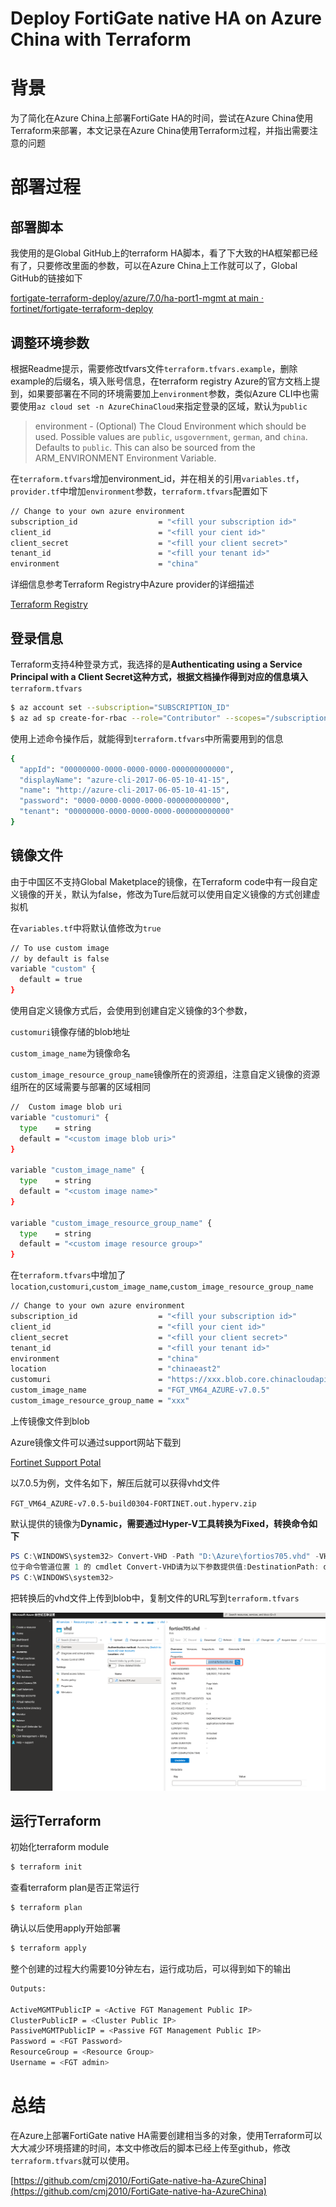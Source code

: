 # Deploy FortiGate native HA on Azure China with Terraform

# 背景

为了简化在Azure China上部署FortiGate HA的时间，尝试在Azure China使用Terraform来部署，本文记录在Azure China使用Terraform过程，并指出需要注意的问题

# 部署过程

## 部署脚本

我使用的是Global GitHub上的terraform HA脚本，看了下大致的HA框架都已经有了，只要修改里面的参数，可以在Azure China上工作就可以了，Global GitHub的链接如下

[fortigate-terraform-deploy/azure/7.0/ha-port1-mgmt at main · fortinet/fortigate-terraform-deploy](https://github.com/fortinet/fortigate-terraform-deploy/tree/main/azure/7.0/ha-port1-mgmt)

## 调整环境参数

根据Readme提示，需要修改tfvars文件`terraform.tfvars.example`，删除example的后缀名，填入账号信息，在terraform registry Azure的官方文档上提到，如果要部署在不同的环境需要加上`environment`参数，类似Azure CLI中也需要使用`az cloud set -n AzureChinaCloud`来指定登录的区域，默认为`public`

> environment - (Optional) The Cloud Environment which should be used. Possible values are `public`, `usgovernment`, `german`, and `china`. Defaults to `public`. This can also be sourced from the ARM_ENVIRONMENT Environment Variable.
> 

在`terraform.tfvars`增加environment_id，并在相关的引用`variables.tf`，`provider.tf`中增加`environment`参数，`terraform.tfvars`配置如下

```bash
// Change to your own azure environment
subscription_id                  = "<fill your subscription id>"
client_id                        = "<fill your cient id>"
client_secret                    = "<fill your client secret>"
tenant_id                        = "<fill your tenant id>"
environment                      = "china"
```

详细信息参考Terraform Registry中Azure provider的详细描述

[Terraform Registry](https://registry.terraform.io/providers/hashicorp/azurerm/latest/docs)

## 登录信息

Terraform支持4种登录方式，我选择的是****Authenticating using a Service Principal with a Client Secret这种方式，根据文档操作得到对应的信息填入****`terraform.tfvars`

```bash
$ az account set --subscription="SUBSCRIPTION_ID"
$ az ad sp create-for-rbac --role="Contributor" --scopes="/subscriptions/SUBSCRIPTION_ID"
```

使用上述命令操作后，就能得到`terraform.tfvars`中所需要用到的信息

```bash
{
  "appId": "00000000-0000-0000-0000-000000000000",
  "displayName": "azure-cli-2017-06-05-10-41-15",
  "name": "http://azure-cli-2017-06-05-10-41-15",
  "password": "0000-0000-0000-0000-000000000000",
  "tenant": "00000000-0000-0000-0000-000000000000"
}
```

## 镜像文件

由于中国区不支持Global Maketplace的镜像，在Terraform code中有一段自定义镜像的开关，默认为false，修改为Ture后就可以使用自定义镜像的方式创建虚拟机

在`variables.tf`中将默认值修改为`true`

```bash
// To use custom image 
// by default is false
variable "custom" {
  default = true
}
```

使用自定义镜像方式后，会使用到创建自定义镜像的3个参数，

`customuri`镜像存储的blob地址

`custom_image_name`为镜像命名

`custom_image_resource_group_name`镜像所在的资源组，注意自定义镜像的资源组所在的区域需要与部署的区域相同

```bash
//  Custom image blob uri
variable "customuri" {
  type    = string
  default = "<custom image blob uri>"
}

variable "custom_image_name" {
  type    = string
  default = "<custom image name>"
}

variable "custom_image_resource_group_name" {
  type    = string
  default = "<custom image resource group>"
}
```

在`terraform.tfvars`中增加了`location`,`customuri`,`custom_image_name`,`custom_image_resource_group_name`

```bash
// Change to your own azure environment
subscription_id                  = "<fill your subscription id>"
client_id                        = "<fill your cient id>"
client_secret                    = "<fill your client secret>"
tenant_id                        = "<fill your tenant id>"
environment                      = "china"
location                         = "chinaeast2"
customuri                        = "https://xxx.blob.core.chinacloudapi.cn/vhd/xxx.vhd"
custom_image_name                = "FGT_VM64_AZURE-v7.0.5"
custom_image_resource_group_name = "xxx"
```

上传镜像文件到blob

Azure镜像文件可以通过support网站下载到

[Fortinet Support Potal](https://support.fortinet.com/Download/FirmwareImages.aspx)

以7.0.5为例，文件名如下，解压后就可以获得vhd文件

`FGT_VM64_AZURE-v7.0.5-build0304-FORTINET.out.hyperv.zip`

默认提供的镜像为**Dynamic，需要通过Hyper-V工具转换为Fixed，转换命令如下**

```powershell
PS C:\WINDOWS\system32> Convert-VHD -Path "D:\Azure\fortios705.vhd" -VHDType Fixed
位于命令管道位置 1 的 cmdlet Convert-VHD请为以下参数提供值:DestinationPath: d:\fortios705.vhd
PS C:\WINDOWS\system32>
```

把转换后的vhd文件上传到blob中，复制文件的URL写到`terraform.tfvars`

![blobsnap](./image/blobsnap.png)

## 运行Terraform

初始化terraform module

```bash
$ terraform init
```

查看terraform plan是否正常运行

```bash
$ terraform plan
```

确认以后使用apply开始部署

```bash
$ terraform apply
```

整个创建的过程大约需要10分钟左右，运行成功后，可以得到如下的输出

```bash
Outputs:

ActiveMGMTPublicIP = <Active FGT Management Public IP>
ClusterPublicIP = <Cluster Public IP>
PassiveMGMTPublicIP = <Passive FGT Management Public IP>
Password = <FGT Password>
ResourceGroup = <Resource Group>
Username = <FGT admin>
```

# 总结

在Azure上部署FortiGate native HA需要创建相当多的对象，使用Terraform可以大大减少环境搭建的时间，本文中修改后的脚本已经上传至github，修改`terraform.tfvars`就可以使用。

[https://github.com/cmj2010/FortiGate-native-ha-AzureChina](https://github.com/cmj2010/FortiGate-native-ha-AzureChina)